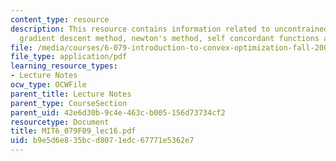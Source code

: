 ```yaml
---
content_type: resource
description: This resource contains information related to uncontrained minimization,
  gradient descent method, newton's method, self concordant functions and implementation.
file: /media/courses/6-079-introduction-to-convex-optimization-fall-2009/b9e5d6e835bcd8071edc67771e5362e7_MIT6_079F09_lec16.pdf
file_type: application/pdf
learning_resource_types:
- Lecture Notes
ocw_type: OCWFile
parent_title: Lecture Notes
parent_type: CourseSection
parent_uid: 42e6d30b-9c4e-463c-b005-156d73734cf2
resourcetype: Document
title: MIT6_079F09_lec16.pdf
uid: b9e5d6e8-35bc-d807-1edc-67771e5362e7
---
```

